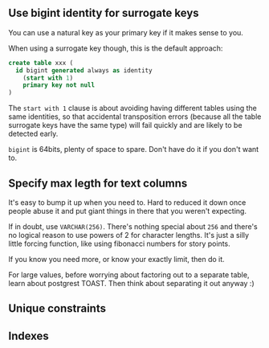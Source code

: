 
## Use bigint identity for surrogate keys

You can use a natural key as your primary key if it makes sense to you.

When using a surrogate key though, this is the default approach:
```sql
create table xxx (
  id bigint generated always as identity
    (start with 1)
    primary key not null
)
```

The `start with 1` clause is about avoiding having different tables
using the same identities, so that accidental transposition errors 
(because all the table surrogate keys have the same type) will fail quickly and
are likely to be detected early.

`bigint` is 64bits, plenty of space to spare. 
Don't have do it if you don't want to.


## Specify max legth for text columns

It's easy to bump it up when you need to.
Hard to reduced it down once people abuse it and put giant things
in there that you weren't expecting.

If in doubt, use `VARCHAR(256)`.  There's nothing special about `256` and 
there's no logical reason to use powers of 2 for character lengths.  It's 
just a silly little forcing function, like using fibonacci numbers for story
points.  

If you know you need more, or know your exactly limit, then do it.

For large values, before worrying about factoring out to a separate table, learn
about postgrest TOAST.  Then think about separating it out anyway :)


## Unique constraints

## Indexes


